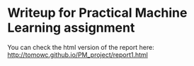 # Writeup for Practical Machine Learning assignment

You can check the html version of the report here: http://tomowc.github.io/PM_project/report1.html
